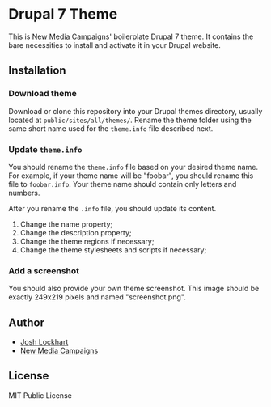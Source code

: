 # Drupal 7 Theme

This is [New Media Campaigns][nmc]' boilerplate Drupal 7 theme. It contains the bare necessities
to install and activate it in your Drupal website.

## Installation

### Download theme

Download or clone this repository into your Drupal themes directory, usually located
at `public/sites/all/themes/`. Rename the theme folder using the same
short name used for the `theme.info` file described next.

### Update `theme.info`

You should rename the `theme.info` file based on your desired theme name. For example,
if your theme name will be "foobar", you should rename this file to `foobar.info`. Your
theme name should contain only letters and numbers.

After you rename the `.info` file, you should update its content.

1. Change the name property;
2. Change the description property;
3. Change the theme regions if necessary;
4. Change the theme stylesheets and scripts if necessary;

### Add a screenshot

You should also provide your own theme screenshot. This image should be exactly 249x219 pixels
and named "screenshot.png".

## Author

* [Josh Lockhart](https://github.com/codeguy)
* [New Media Campaigns][nmc]

## License

MIT Public License

[nmc]: http://www.newmediacampaigns.com
